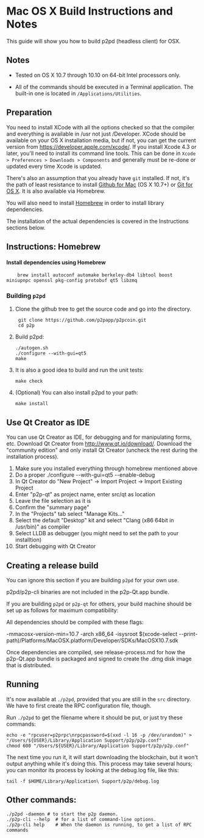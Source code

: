 Mac OS X Build Instructions and Notes
====================================
This guide will show you how to build p2pd (headless client) for OSX.

Notes
-----

* Tested on OS X 10.7 through 10.10 on 64-bit Intel processors only.

* All of the commands should be executed in a Terminal application. The
built-in one is located in `/Applications/Utilities`.

Preparation
-----------

You need to install XCode with all the options checked so that the compiler
and everything is available in /usr not just /Developer. XCode should be
available on your OS X installation media, but if not, you can get the
current version from https://developer.apple.com/xcode/. If you install
Xcode 4.3 or later, you'll need to install its command line tools. This can
be done in `Xcode > Preferences > Downloads > Components` and generally must
be re-done or updated every time Xcode is updated.

There's also an assumption that you already have `git` installed. If
not, it's the path of least resistance to install [Github for Mac](https://mac.github.com/)
(OS X 10.7+) or
[Git for OS X](https://code.google.com/p/git-osx-installer/). It is also
available via Homebrew.

You will also need to install [Homebrew](http://brew.sh) in order to install library
dependencies.

The installation of the actual dependencies is covered in the Instructions
sections below.

Instructions: Homebrew
----------------------

#### Install dependencies using Homebrew

        brew install autoconf automake berkeley-db4 libtool boost miniupnpc openssl pkg-config protobuf qt5 libzmq

### Building `p2pd`

1. Clone the github tree to get the source code and go into the directory.

        git clone https://github.com/p2papp/p2pcoin.git
        cd p2p

2.  Build p2pd:

        ./autogen.sh
        ./configure --with-gui=qt5
        make

3.  It is also a good idea to build and run the unit tests:

        make check

4.  (Optional) You can also install p2pd to your path:

        make install

Use Qt Creator as IDE
------------------------
You can use Qt Creator as IDE, for debugging and for manipulating forms, etc.
Download Qt Creator from http://www.qt.io/download/. Download the "community edition" and only install Qt Creator (uncheck the rest during the installation process).

1. Make sure you installed everything through homebrew mentioned above
2. Do a proper ./configure --with-gui=qt5 --enable-debug
3. In Qt Creator do "New Project" -> Import Project -> Import Existing Project
4. Enter "p2p-qt" as project name, enter src/qt as location
5. Leave the file selection as it is
6. Confirm the "summary page"
7. In the "Projects" tab select "Manage Kits..."
8. Select the default "Desktop" kit and select "Clang (x86 64bit in /usr/bin)" as compiler
9. Select LLDB as debugger (you might need to set the path to your installtion)
10. Start debugging with Qt Creator

Creating a release build
------------------------
You can ignore this section if you are building `p2pd` for your own use.

p2pd/p2p-cli binaries are not included in the p2p-Qt.app bundle.

If you are building `p2pd` or `p2p-qt` for others, your build machine should be set up
as follows for maximum compatibility:

All dependencies should be compiled with these flags:

 -mmacosx-version-min=10.7
 -arch x86_64
 -isysroot $(xcode-select --print-path)/Platforms/MacOSX.platform/Developer/SDKs/MacOSX10.7.sdk

Once dependencies are compiled, see release-process.md for how the p2p-Qt.app
bundle is packaged and signed to create the .dmg disk image that is distributed.

Running
-------

It's now available at `./p2pd`, provided that you are still in the `src`
directory. We have to first create the RPC configuration file, though.

Run `./p2pd` to get the filename where it should be put, or just try these
commands:

    echo -e "rpcuser=p2prpc\nrpcpassword=$(xxd -l 16 -p /dev/urandom)" > "/Users/${USER}/Library/Application Support/p2p/p2p.conf"
    chmod 600 "/Users/${USER}/Library/Application Support/p2p/p2p.conf"

The next time you run it, it will start downloading the blockchain, but it won't
output anything while it's doing this. This process may take several hours;
you can monitor its process by looking at the debug.log file, like this:

    tail -f $HOME/Library/Application\ Support/p2p/debug.log

Other commands:
-------

    ./p2pd -daemon # to start the p2p daemon.
    ./p2p-cli --help  # for a list of command-line options.
    ./p2p-cli help    # When the daemon is running, to get a list of RPC commands
